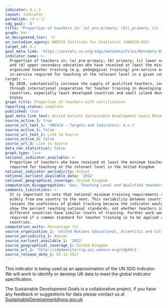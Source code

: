 ```yaml
---
indicator: 4.c.1
layout: indicator
permalink: /4-c-1/
sdg_goal: '4'
title: "Proportion of teachers in: (a) pre-primary; (b)\_primary; (c) lower secondary; and (d) upper secondary education who have received at least the minimum organized teacher training (e.g. pedagogical training) pre-service or in-service required for teaching at the relevant level in a given country"
graph: bar
un_designated_tier: '1'
un_custodian_agency: UNESCO Institute for Statistics (UNESCO-UIS)
target_id: 4.c
goal_meta_link: 'https://unstats.un.org/sdgs/metadata/files/Metadata-04-0C-01.pdf'
indicator_name: >-
  Proportion of teachers in: (a) pre-primary; (b) primary; (c) lower secondary;
  and (d) upper secondary education who have received at least the minimum
  organized teacher training (e.g. pedagogical training) pre-service or
  in-service required for teaching at the relevant level in a given country.
target: >-
  By 2030, substantially increase the supply of qualified teachers, including
  through international cooperation for teacher training in developing
  countries, especially least developed countries and small island developing
  States
graph_title: Proportion of teachers with certification
reporting_status: complete
published: true
goal_meta_link_text: United Nations Sustainable Development Goals Metadata (pdf 218kB)
source_active_1: true
source_url_text_1: 'UNESCO – Targets and Indicators: 4.c.1'
source_active_2: false
source_url_text_2: Link to Source
source_active_3: false
source_url_3: Link to Source
data_non_statistical: false
graph_type: line
national_indicator_available: >-
  Proportion of teachers who have received at least the minimum teacher training
  required for teaching at the relevant level in the United Kingdom
national_indicator_periodicity: Annual
national_earliest_available_data: '2012'
national_geographical_coverage: United Kingdom
computation_disaggregation: 'Sex, Teaching Level and Qualified teachers'
comments_limitations: >-
  It is important to note that national minimum training requirements can vary
  widely from one country to the next. This variability between countries
  lessens the usefulness of global tracking because the indicator would only
  show the percent reaching national standards, not whether teachers in
  different countries have similar levels of training. Further work would be
  required if a common standard for teacher training is to be applied across
  countries.
computation_units: Percentage (%)
source_organisation_1: 'United Nations Educational, Scientific and Cultural Organization (UNESCO)'
source_periodicity_1: Annual
source_earliest_available_1: '2012'
source_geographical_coverage_1: United Kingdom
source_url_1: 'http://sdg4monitoring.uis.unesco.org/sdg44c1'
source_release_date_1: 01-12-2017
---
```

This indicator is being used as an approximation of the UN SDG Indicator. We will work to identify or develop UK data to meet the global indicator specification.

The Sustainable Development Goals is a collaborative project, if you have any feedback or suggestions for data please contact us at <SustainableDevelopment@ons.gov.uk>  
